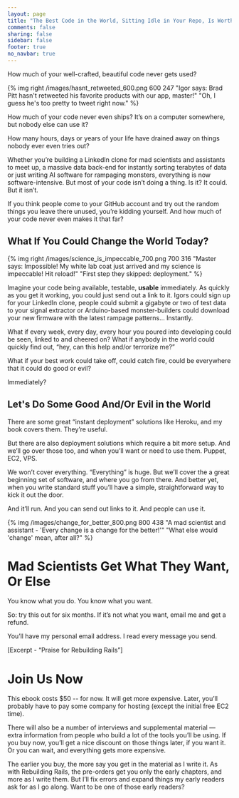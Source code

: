 ```yaml
---
layout: page
title: "The Best Code in the World, Sitting Idle in Your Repo, Is Worthless"
comments: false
sharing: false
sidebar: false
footer: true
no_navbar: true
---
```

How much of your well-crafted, beautiful code never gets used?

{% img right /images/hasnt_retweeted_600.png 600 247 "Igor says: Brad Pitt hasn't retweeted his favorite products with our app, master!" "Oh, I guess he's too pretty to tweet right now." %}

How much of your code never even ships?  It’s on a computer somewhere,
but nobody else can use it?

How many hours, days or years of your life have drained away on things
nobody ever even tries out?

Whether you’re building a LinkedIn clone for mad scientists and
assistants to meet up, a massive data back-end for instantly sorting
terabytes of data or just writing AI software for rampaging monsters,
everything is now software-intensive.  But most of your code isn’t
doing a thing.  Is it?  It could.  But it isn’t.

If you think people come to your GitHub account and try out the random
things you leave there unused, you’re kidding yourself.  And how much
of your code never even makes it that far?


## What If You Could Change the World Today?

{% img right /images/science_is_impeccable_700.png 700 316 "Master says: Impossible!  My white lab coat just arrived and my science is impeccable!  Hit reload!" "First step they skipped: deployment." %}

Imagine your code being available, testable, <b>usable</b> immediately.  As quickly as you get it working, you could just send out a link to it.  Igors could sign up for your LinkedIn clone, people could submit a gigabyte or two of test data to your signal extractor or Arduino-based monster-builders could download your new firmware with the latest rampage patterns…  Instantly.

What if every week, every day, every hour you poured into developing could be seen, linked to and cheered on?  What if anybody in the world could quickly find out, “hey, can this help and/or terrorize me?”

What if your best work could take off, could catch fire, could be everywhere that it could do good or evil?

Immediately?



## Let's Do Some Good And/Or Evil in the World

There are some great “instant deployment” solutions like Heroku, and
my book covers them.  They’re useful.

But there are also deployment solutions which require a bit more
setup.  And we’ll go over those too, and when you’ll want or need to
use them.  Puppet, EC2, VPS.

We won’t cover everything.  “Everything” is huge.  But we’ll cover the
a great beginning set of software, and where you go from there.  And
better yet, when you write standard stuff you’ll have a simple,
straightforward way to kick it out the door.

And it’ll run.  And you can send out links to it.  And people can use it.

{% img /images/change_for_better_800.png 800 438 "A mad scientist and assistant - 'Every change is a change for the better!'" "What else would 'change' mean, after all?" %}

# Mad Scientists Get What They Want, Or Else

You know what you do.  You know what you want.

So: try this out for six months.  If it’s not what you want, email me
and get a refund.

You’ll have my personal email address.  I read every message you send.

[Excerpt - “Praise for Rebuilding Rails”]



# Join Us Now

This ebook costs $50 -- for now.  It will get more expensive.  Later,
you’ll probably have to pay some company for hosting (except the
initial free EC2 time).

There will also be a number of interviews and supplemental material —
extra information from people who build a lot of the tools you’ll be
using.  If you buy now, you’ll get a nice discount on those things
later, if you want it.  Or you can wait, and everything gets more
expensive.

The earlier you buy, the more say you get in the material as I write
it.  As with Rebuilding Rails, the pre-orders get you only the early
chapters, and more as I write them.  But I’ll fix errors and expand
things my early readers ask for as I go along.  Want to be one of
those early readers?
